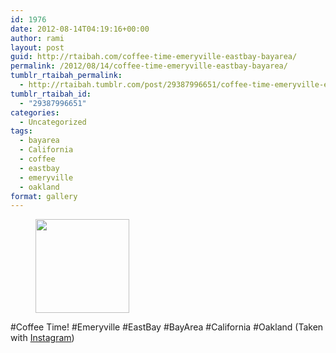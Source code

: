 ```yaml
---
id: 1976
date: 2012-08-14T04:19:16+00:00
author: rami
layout: post
guid: http://rtaibah.com/coffee-time-emeryville-eastbay-bayarea/
permalink: /2012/08/14/coffee-time-emeryville-eastbay-bayarea/
tumblr_rtaibah_permalink:
  - http://rtaibah.tumblr.com/post/29387996651/coffee-time-emeryville-eastbay-bayarea
tumblr_rtaibah_id:
  - "29387996651"
categories:
  - Uncategorized
tags:
  - bayarea
  - California
  - coffee
  - eastbay
  - emeryville
  - oakland
format: gallery
---
```

<div id='gallery-21' class='gallery galleryid-1976 gallery-columns-3 gallery-size-thumbnail'>
  <figure class='gallery-item'> 
  
  <div class='gallery-icon landscape'>
    <a href='http://139.59.20.41/2012/08/14/coffee-time-emeryville-eastbay-bayarea/attachment/1977/'><img width="150" height="150" src="http://139.59.20.41/wp-content/uploads/2012/08/tumblr_m8q9c4PbMc1qb4qlko1_1280-150x150.jpg" class="attachment-thumbnail size-thumbnail" alt="" srcset="http://139.59.20.41/wp-content/uploads/2012/08/tumblr_m8q9c4PbMc1qb4qlko1_1280-150x150.jpg 150w, http://139.59.20.41/wp-content/uploads/2012/08/tumblr_m8q9c4PbMc1qb4qlko1_1280-300x300.jpg 300w, http://139.59.20.41/wp-content/uploads/2012/08/tumblr_m8q9c4PbMc1qb4qlko1_1280-100x100.jpg 100w, http://139.59.20.41/wp-content/uploads/2012/08/tumblr_m8q9c4PbMc1qb4qlko1_1280.jpg 612w" sizes="100vw" /></a>
  </div></figure>
</div>

#Coffee Time! #Emeryville #EastBay #BayArea #California #Oakland (Taken with [Instagram](http://instagram.com))
